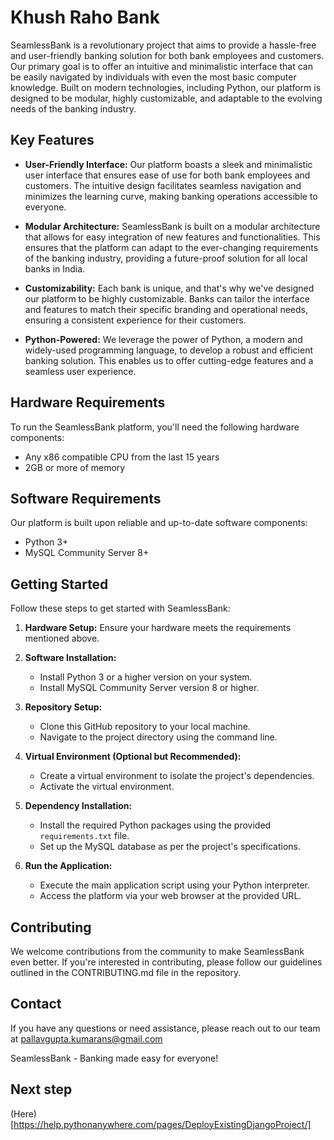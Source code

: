 # Khush Raho Bank

SeamlessBank is a revolutionary project that aims to provide a hassle-free and user-friendly banking solution for both bank employees and customers. Our primary goal is to offer an intuitive and minimalistic interface that can be easily navigated by individuals with even the most basic computer knowledge. Built on modern technologies, including Python, our platform is designed to be modular, highly customizable, and adaptable to the evolving needs of the banking industry.

## Key Features

- **User-Friendly Interface:** Our platform boasts a sleek and minimalistic user interface that ensures ease of use for both bank employees and customers. The intuitive design facilitates seamless navigation and minimizes the learning curve, making banking operations accessible to everyone.

- **Modular Architecture:** SeamlessBank is built on a modular architecture that allows for easy integration of new features and functionalities. This ensures that the platform can adapt to the ever-changing requirements of the banking industry, providing a future-proof solution for all local banks in India.

- **Customizability:** Each bank is unique, and that's why we've designed our platform to be highly customizable. Banks can tailor the interface and features to match their specific branding and operational needs, ensuring a consistent experience for their customers.

- **Python-Powered:** We leverage the power of Python, a modern and widely-used programming language, to develop a robust and efficient banking solution. This enables us to offer cutting-edge features and a seamless user experience.

## Hardware Requirements

To run the SeamlessBank platform, you'll need the following hardware components:

- Any x86 compatible CPU from the last 15 years
- 2GB or more of memory

## Software Requirements

Our platform is built upon reliable and up-to-date software components:

- Python 3+
- MySQL Community Server 8+

## Getting Started

Follow these steps to get started with SeamlessBank:

1. **Hardware Setup:** Ensure your hardware meets the requirements mentioned above.

2. **Software Installation:**

   - Install Python 3 or a higher version on your system.
   - Install MySQL Community Server version 8 or higher.

3. **Repository Setup:**

   - Clone this GitHub repository to your local machine.
   - Navigate to the project directory using the command line.

4. **Virtual Environment (Optional but Recommended):**

   - Create a virtual environment to isolate the project's dependencies.
   - Activate the virtual environment.

5. **Dependency Installation:**

   - Install the required Python packages using the provided `requirements.txt` file.
   - Set up the MySQL database as per the project's specifications.

6. **Run the Application:**

   - Execute the main application script using your Python interpreter.
   - Access the platform via your web browser at the provided URL.

## Contributing

We welcome contributions from the community to make SeamlessBank even better. If you're interested in contributing, please follow our guidelines outlined in the CONTRIBUTING.md file in the repository.

## Contact

If you have any questions or need assistance, please reach out to our team at pallavgupta.kumarans@gmail.com

SeamlessBank - Banking made easy for everyone!


## Next step

(Here)[https://help.pythonanywhere.com/pages/DeployExistingDjangoProject/]